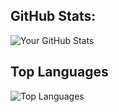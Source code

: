 ## GitHub Stats:
![Your GitHub Stats](https://github-readme-stats.vercel.app/api?username=Mandar-1107&show_icons=true&theme=radical)
## Top Languages
![Top Languages](https://github-readme-stats.vercel.app/api/top-langs/?username=Mandar-1107&layout=compact&theme=radical)

